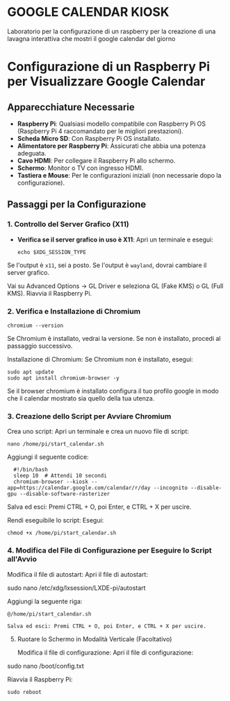 # GOOGLE CALENDAR KIOSK 

Laboratorio per la configurazione di un raspberry per la creazione di una lavagna interattiva che mostri il google calendar del giorno

# Configurazione di un Raspberry Pi per Visualizzare Google Calendar

## Apparecchiature Necessarie

- **Raspberry Pi**: Qualsiasi modello compatibile con Raspberry Pi OS (Raspberry Pi 4 raccomandato per le migliori prestazioni).
- **Scheda Micro SD**: Con Raspberry Pi OS installato.
- **Alimentatore per Raspberry Pi**: Assicurati che abbia una potenza adeguata.
- **Cavo HDMI**: Per collegare il Raspberry Pi allo schermo.
- **Schermo**: Monitor o TV con ingresso HDMI.
- **Tastiera e Mouse**: Per le configurazioni iniziali (non necessarie dopo la configurazione).

## Passaggi per la Configurazione

### 1. Controllo del Server Grafico (X11)

- **Verifica se il server grafico in uso è X11**: Apri un terminale e esegui:
  
      echo $XDG_SESSION_TYPE
Se l'output è `x11`, sei a posto. Se l'output è `wayland`, dovrai cambiare il server grafico.

 Vai su Advanced Options → GL Driver e seleziona GL (Fake KMS) o GL (Full KMS). Riavvia il Raspberry Pi.

### 2. Verifica e Installazione di Chromium

    chromium --version

Se Chromium è installato, vedrai la versione. Se non è installato, procedi al passaggio successivo.

Installazione di Chromium: Se Chromium non è installato, esegui:

    sudo apt update
    sudo apt install chromium-browser -y

Se il browser chromium è installato configura il tuo profilo google in modo che il calendar mostrato sia quello della tua utenza.

### 3. Creazione dello Script per Avviare Chromium

Crea uno script: Apri un terminale e crea un nuovo file di script:

    nano /home/pi/start_calendar.sh

Aggiungi il seguente codice:

      #!/bin/bash
      sleep 10  # Attendi 10 secondi
      chromium-browser --kiosk --app=https://calendar.google.com/calendar/r/day --incognito --disable-gpu --disable-software-rasterizer

Salva ed esci: Premi CTRL + O, poi Enter, e CTRL + X per uscire.

Rendi eseguibile lo script: Esegui:

    chmod +x /home/pi/start_calendar.sh

### 4. Modifica del File di Configurazione per Eseguire lo Script all'Avvio

Modifica il file di autostart: Apri il file di autostart:

sudo nano /etc/xdg/lxsession/LXDE-pi/autostart

Aggiungi la seguente riga:


    @/home/pi/start_calendar.sh

    Salva ed esci: Premi CTRL + O, poi Enter, e CTRL + X per uscire.

5. Ruotare lo Schermo in Modalità Verticale (Facoltativo)

    Modifica il file di configurazione: Apri il file di configurazione:

sudo nano /boot/config.txt

Riavvia il Raspberry Pi:

    sudo reboot

